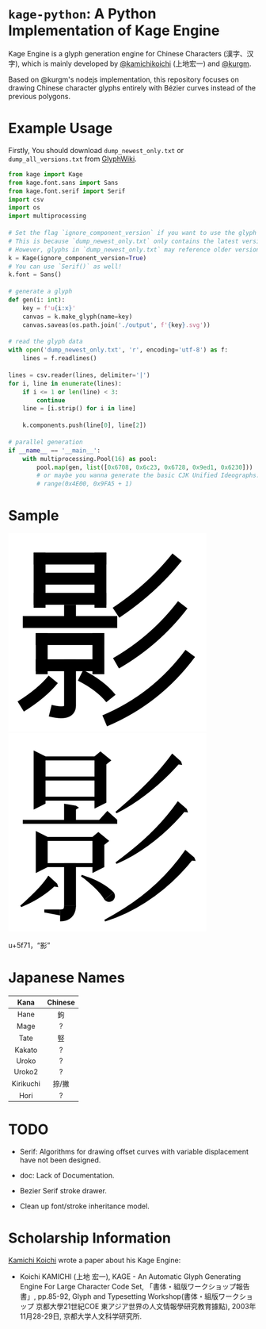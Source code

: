 # `kage-python`: A Python Implementation of Kage Engine

Kage Engine is a glyph generation engine for Chinese Characters (漢字、汉字), which is mainly developed by [@kamichikoichi](https://github.com/kamichikoichi/kage-engine) (上地宏一) and [@kurgm](https://github.com/kurgm/kage-engine). 

Based on @kurgm's nodejs implementation, this repository focuses on drawing Chinese character glyphs entirely with Bézier curves instead of the previous polygons.

# Example Usage

Firstly, You should download `dump_newest_only.txt` or `dump_all_versions.txt` from [GlyphWiki](https://glyphwiki.org/wiki/GlyphWiki:%e9%ab%98%e5%ba%a6%e3%81%aa%e6%b4%bb%e7%94%a8%e6%96%b9%e6%b3%95).

```python
from kage import Kage
from kage.font.sans import Sans
from kage.font.serif import Serif
import csv
import os
import multiprocessing

# Set the flag `ignore_component_version` if you want to use the glyph data in `dump_newest_only.txt`.
# This is because `dump_newest_only.txt` only contains the latest version of components.
# However, glyphs in `dump_newest_only.txt` may reference older versions of multiple components.
k = Kage(ignore_component_version=True)
# You can use `Serif()` as well!
k.font = Sans()

# generate a glyph
def gen(i: int):
    key = f'u{i:x}'
    canvas = k.make_glyph(name=key)
    canvas.saveas(os.path.join('./output', f'{key}.svg'))

# read the glyph data
with open('dump_newest_only.txt', 'r', encoding='utf-8') as f:
    lines = f.readlines()

lines = csv.reader(lines, delimiter='|')
for i, line in enumerate(lines):
    if i <= 1 or len(line) < 3:
        continue
    line = [i.strip() for i in line]

    k.components.push(line[0], line[2])

# parallel generation
if __name__ == '__main__':
    with multiprocessing.Pool(16) as pool:
        pool.map(gen, list([0x6708, 0x6c23, 0x6728, 0x9ed1, 0x6230])) 
        # or maybe you wanna generate the basic CJK Unified Ideographs:
        # range(0x4E00, 0x9FA5 + 1)
```

# Sample

<img src="https://github.com/HowardZorn/kage-engine/raw/dev/output/u5f71.svg" />

<img src="https://github.com/HowardZorn/kage-engine/raw/dev/output/u5f71_serif.svg">

u+5f71，“影”

# Japanese Names

|Kana|Chinese|
|:-:|:-:|
|Hane|鉤|
|Mage|?|
|Tate|竪|
|Kakato|?|
|Uroko|?|
|Uroko2|?|
|Kirikuchi|捺/撇|
|Hori|?|

# TODO

- Serif: Algorithms for drawing offset curves with variable displacement have not been designed.

- doc: Lack of Documentation.

- Bezier Serif stroke drawer.

- Clean up font/stroke inheritance model.

# Scholarship Information

[Kamichi Koichi](https://github.com/kamichikoichi) wrote a paper about his Kage Engine:

- Koichi KAMICHI (上地 宏一), KAGE - An Automatic Glyph Generating Engine For Large Character Code Set, 「書体・組版ワークショップ報告書」, pp.85-92, Glyph and Typesetting Workshop(書体・組版ワークショップ 京都大學21世紀COE 東アジア世界の人文情報學研究教育據點), 2003年11月28-29日, 京都大学人文科学研究所.
